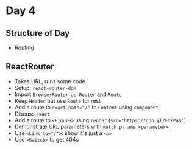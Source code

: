 # Day 4

## Structure of Day
- Routing

## ReactRouter
- Takes URL, runs some code
- Setup: `react-router-dom`
- Import `BrowserRouter as Router` and `Route`
- Keep `Header` but use `Route` for rest
- Add a route to `exact path="/"` to `Content` using `component`
- Discuss `exact`
- Add a route to `<Figure>` using `render` (`src="https://goo.gl/FYXPaS"`)
- Demonstrate URL parameters with `match.params.<parameter>`
- Use `<Link to="/">`: show it's just a `<a>`
- Use `<Switch>` to get 404s
